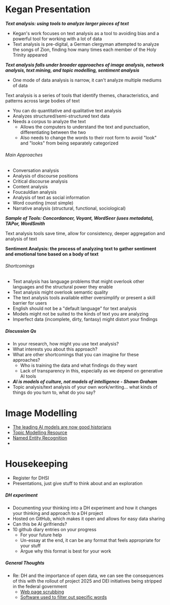 # Kegan Presentation

***Text analysis: using tools to analyze larger pieces of text***
- Kegan's work focuses on text analysis as a tool to avoiding bias and a powerful tool for working with a lot of data
- Text analysis is pre-digital, a German clergyman attempted to analyze the songs of Zion, finding how many times each member of the Holy Trinity appeared

***Text analysis falls under broader approaches of image analysis, network analysis, text mining, and topic modelling, sentiment analysis***
- One mode of data analysis is narrow, it can't analyze multiple mediums of data

Text analysis is a series of tools that identify themes, characteristics, and patterns across large bodies of text
- You can do quantitative and qualitative text analysis
- Analyzes structured/semi-structured text data
- Needs a corpus to analyze the text
	- Allows the computers to understand the text and punctuation, differentiating between the two
	- Also needs to change the words to their root form to avoid "look" and "looks" from being separately categorized

###### Main Approaches
- Conversation analysis
- Analysis of discourse positions
- Critical discourse analysis
- Content analysis
- Foucauldian analysis
- Analysis of text as social information
- Word counting (most simple)
- Narrative analysis (structural, functional, sociological)

***Sample of Tools: Concordancer, Voyant, WordSeer (uses metadata), TAPor, WordSmith***

Text analysis tools save time, allow for consistency, deeper aggregation and analysis of text

**Sentiment Analysis: the process of analyzing text to gather sentiment and emotional tone based on a body of text**

###### Shortcomings
- Text analysis has language problems that might overlook other languages and the structural power they enable
- Text analysis might overlook semantic quality
- The text analysis tools available either oversimplify or present a skill barrier for users
- English should not be a "default language" for text analysis
- Models might not be suited to the kinds of text you are analyzing
- Imperfect data (incomplete, dirty, fantasy) might distort your findings

##### Discussion Qs
- In your research, how might you use text analysis?
- What interests you about this approach?
- What are other shortcomings that you can imagine for these approaches?
	- Who is training the data and what findings do they want
	- Lack of transparency in this, especially as we depend on generative AI tools
- ***AI is models of culture, not models of intelligence - Shawn Graham***
- Topic analysis/text analysis of your own work/writing… what kinds of things do you turn to, what do you say?

# Image Modelling

- [The leading AI models are now good historians](https://resobscura.substack.com/p/the-leading-ai-models-are-now-very)
- [Topic Modelling Resource](https://senderle.github.io/topic-modeling-tool/documentation/2017/01/06/quickstart.html)
- [Named Entity Recognition](https://melaniewalsh.github.io/Intro-Cultural-Analytics/05-Text-Analysis/12-Named-Entity-Recognition.html)
- 
# Housekeeping

- Register for DHSI
- Presentations, just give stuff to think about and an exploration

##### DH experiment

- Documenting your thinking into a DH experiment and how it changes your thinking and approach to a DH project
- Hosted on GitHub, which makes it open and allows for easy data sharing
- Can this be AI girlfriends?
- 10 github diary entries on your progress
	- For your future help
	- Un-essay at the end, it can be any format that feels appropriate for your stuff
	- Argue why this format is best for your work
##### General Thoughts
- Re: DH and the importance of open data, we can see the consequences of this with the rollout of project 2025 and DEI initiatives being stripped in the federal government
	- [Web page scrubbing](https://www.404media.co/github-is-showing-the-trump-administration-scrubbing-government-web-pages-in-real-time/)
	- [Software used to filter out specific words](https://www.404media.co/forbidden-words-github-reveals-how-software-engineers-are-purging-federal-databases/)
